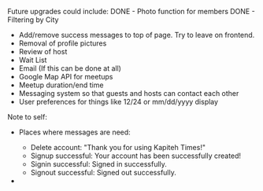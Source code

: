 
Future upgrades could include:
DONE - Photo function for members
DONE - Filtering by City
- Add/remove success messages to top of page. Try to leave on frontend.
- Removal of profile pictures
- Review of host
- Wait List
- Email (If this can be done at all)
- Google Map API for meetups
- Meetup duration/end time
- Messaging system so that guests and hosts can contact each other
- User preferences for things like 12/24 or mm/dd/yyyy display


Note to self:
- Places where messages are need:
    - Delete account: "Thank you for using Kapiteh Times!"
    - Signup successful: Your account has been successfully created!
    - Signin successful: Signed in successfully.
    - Signout successful: Signed out successfully.

-